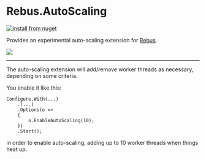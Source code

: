 # Rebus.AutoScaling

[![install from nuget](https://img.shields.io/nuget/v/Rebus.AutoScaling.svg?style=flat-square)](https://www.nuget.org/packages/Rebus.AutoScaling)

Provides an experimental auto-scaling extension for [Rebus](https://github.com/rebus-org/Rebus).

![](https://raw.githubusercontent.com/rebus-org/Rebus/master/artwork/little_rebusbus2_copy-200x200.png)

---

The auto-scaling extension will add/remove worker threads as necessary, depending on some criteria.

You enable it like this:

	Configure.With(...)
		.(...)
		.Options(o =>
		{
			o.EnableAutoScaling(10);
		})
		.Start();

in order to enable auto-scaling, adding up to 10 worker threads when things heat up.
